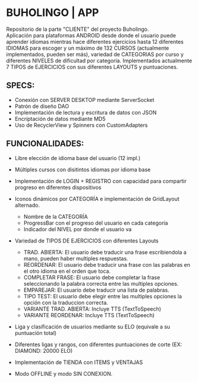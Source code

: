 # BUHOLINGO | APP
Repositorio de la parte "CLIENTE" del proyecto Buholingo. <br>
Aplicación para plataformas ANDROID desde donde el usuario puede aprender idiomas mientras hace diferentes ejercicios hasta 12 diferentes IDIOMAS para escoger y un máximo de 132 CURSOS (actualmente implementados, pueden ser más), variedad de CATEGORIAS por curso y diferentes NIVELES de dificultad por categoría. Implementados actualmente 7 TIPOS de EJERCICIOS con sus diferentes LAYOUTS y puntuaciones.

## SPECS:
- Conexión con SERVER DESKTOP mediante ServerSocket
- Patrón de diseño DAO
- Implementación de lectura y escritura de datos con JSON
- Encriptación de datos mediante MD5
- Uso de RecyclerView y Spinners con CustomAdapters


## FUNCIONALIDADES:
- Libre elección de idioma base del usuario (12 impl.)
- Múltiples cursos con disitintos idiomas por idioma base
- Implementación de LOGIN + REGISTRO con capacidad para compartir progreso en diferentes dispositivos

- Iconos dinámicos por CATEGORÍA e implementación de GridLayout alternado.
    - Nombre de la CATEGORÍA
    - ProgressBar con el progreso del usuario en cada categoría
    - Indicador del NIVEL por donde el usuario va
    
- Variedad de TIPOS DE EJERCICIOS con diferentes Layouts
    - TRAD. ABIERTA: El usuario debe traducir una frase escribiendola a mano, pueden haber multiples respuestas.
    - REORDENAR: El usuario debe traducir una frase con las palabras en el otro idioma en el orden que toca.
    - COMPLETAR FRASE: El usuario debe completar la frase seleccionando la palabra correcta entre las multiples opciones.
    - EMPAREJAR: El usuario debe traducir una lista de palabras.
    - TIPO TEST: El usuario debe elegir entre las multiples opciones la opción con la traduccion correcta.
    - VARIANTE TRAD. ABIERTA: Incluye TTS (TextToSpeech)
    - VARIANTE REORDENAR: Incluye TTS (TextToSpeech)
  
- Liga y clasificación de usuarios mediante su ELO (equivale a su puntuación total)
- Diferentes ligas y rangos, con diferentes puntuaciones de corte (EX: DIAMOND: 20000 ELO)
- Implementación de TIENDA con ITEMS y VENTAJAS
- Modo OFFLINE y modo SIN CONEXION.
